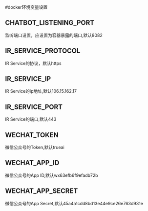 #docker环境变量设置
## CHATBOT\_LISTENING\_PORT
监听端口设置，应设置为容器暴露的端口,默认8082
## IR\_SERVICE\_PROTOCOL
IR Service的协议，默认https
## IR\_SERVICE\_IP
IR Service的ip地址,默认106.15.162.17
## IR\_SERVICE\_PORT
IR Service的端口,默认443
## WECHAT\_TOKEN
微信公众号的Token,默认trueai
## WECHAT\_APP\_ID
微信公众号的App ID,默认wx63efb6f9efadb72b
## WECHAT\_APP_SECRET
微信公众号的App Secret,默认45a4a1cdd8bd13e44e9ce26e763d931e